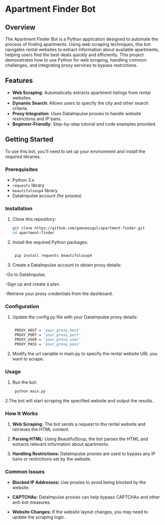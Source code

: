 # **Apartment Finder Bot**

## **Overview**

The Apartment Finder Bot is a Python application designed to automate the process of finding apartments. Using web scraping techniques, this bot navigates rental websites to extract information about available apartments, helping users find the best deals quickly and efficiently. This project demonstrates how to use Python for web scraping, handling common challenges, and integrating proxy services to bypass restrictions.

## **Features**

- **Web Scraping**: Automatically extracts apartment listings from rental websites.
- **Dynamic Search**: Allows users to specify the city and other search criteria.
- **Proxy Integration**: Uses DataImpulse proxies to handle website restrictions and IP bans.
- **Beginner-Friendly**: Step-by-step tutorial and code examples provided.

## Getting Started

To use this bot, you'll need to set up your environment and install the required libraries.

### Prerequisites

- Python 3.x
- `requests` library
- `beautifulsoup4` library
- DataImpulse account (for proxies)

### Installation

1. Clone this repository:

   ```bash
   git clone https://github.com/gamzeozgul/apartment-finder.git
   cd apartment-finder

2. Install the required Python packages:

   ```bash

    pip install requests beautifulsoup4


3. Create a DataImpulse account to obtain proxy details:

  -Go to DataImpulse.

  -Sign up and create a plan.

  -Retrieve your proxy credentials from the dashboard.

### Configuration

1. Update the config.py file with your DataImpulse proxy details:

   ```bash

    PROXY_HOST = 'your_proxy_host'
    PROXY_PORT = 'your_proxy_port'
    PROXY_USER = 'your_proxy_user'
    PROXY_PASS = 'your_proxy_pass'

2. Modify the url variable in main.py to specify the rental website URL you want to scrape.

### Usage

1. Run the bot:

   ```bash
    python main.py

2.The bot will start scraping the specified website and output the results.

### How It Works

1. **Web Scraping:** The bot sends a request to the rental website and retrieves the HTML content.

2. **Parsing HTML:** Using BeautifulSoup, the bot parses the HTML and extracts relevant information about apartments.

3. **Handling Restrictions:** DataImpulse proxies are used to bypass any IP bans or restrictions set by the website.

### Common Issues

  - **Blocked IP Addresses:** Use proxies to avoid being blocked by the website.

  - **CAPTCHAs:** DataImpulse proxies can help bypass CAPTCHAs and other anti-bot measures.
    
  - **Website Changes:** If the website layout changes, you may need to update the scraping logic.
